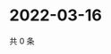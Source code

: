 # 2022-03-16

共 0 条

<!-- BEGIN WEIBO -->
<!-- 最后更新时间 Wed Mar 16 2022 18:16:54 GMT+0800 (China Standard Time) -->

<!-- END WEIBO -->
